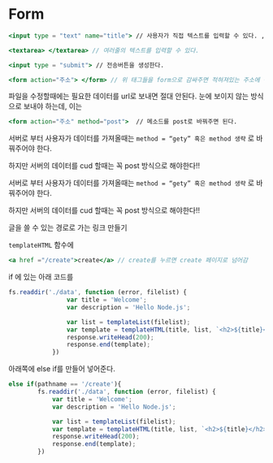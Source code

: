 # Form

```jsx
<input type = "text" name="title"> // 사용자가 직접 텍스트를 입력할 수 있다. , 이름을 title로 설정
```

```jsx
<textarea> </textarea> // 여러줄의 텍스트를 입력할 수 있다.
```

```jsx
<input type = "submit"> // 전송버튼을 생성한다.
```

```jsx
<form action="주소"> </form> // 위 태그들을 form으로 감싸주면 적혀져있는 주소에 적용이 된다. 
```

파일을 수정할때에는 필요한 데이터를 url로 보내면 절대 안된다. 눈에 보이지 않는 방식으로 보내야 하는데, 이는

```jsx
<form action="주소" method="post">  // 메소드를 post로 바꿔주면 된다.
```

서버로 부터 사용자가 데이터를 가져올때는 `method = “gety” 혹은 method 생략` 로 바꿔주어야 한다.

하지만 서버의 데이터를 cud 할때는 꼭 post 방식으로 해야한다!!

서버로 부터 사용자가 데이터를 가져올때는 `method = “gety” 혹은 method 생략` 로 바꿔주어야 한다.

하지만 서버의 데이터를 cud 할때는 꼭 post 방식으로 해야한다!!

글을 쓸 수 있는 경로로 가는 링크 만들기

`templateHTML` 함수에

```jsx
<a href ="/create">create</a> // create를 누르면 create 페이지로 넘어감
```

if 에 있는 아래 코드를

```jsx
fs.readdir('./data', function (error, filelist) {
                var title = 'Welcome';
                var description = 'Hello Node.js';

                var list = templateList(filelist);
                var template = templateHTML(title, list, `<h2>${title}</h2>${description}`);
                response.writeHead(200);
                response.end(template);
            })
```

아래쪽에 else if를 만들어 넣어준다.

```jsx
else if(pathname == '/create'){
        fs.readdir('./data', function (error, filelist) {
            var title = 'Welcome';
            var description = 'Hello Node.js';

            var list = templateList(filelist);
            var template = templateHTML(title, list, `<h2>${title}</h2>${description}`);
            response.writeHead(200);
            response.end(template);
        })
```